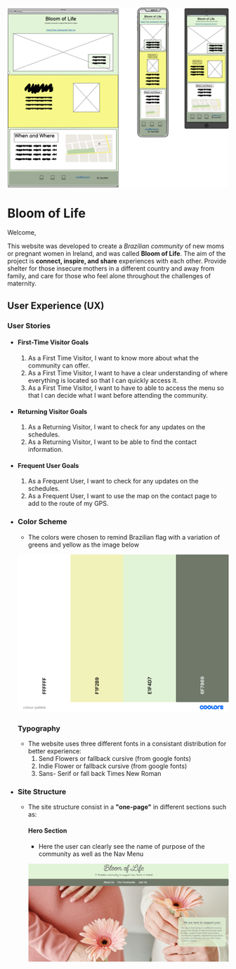 ![Alt text](assets/images/Wireframes.png "wireframes")

# Bloom of Life

Welcome,

This website was developed to create a *Brazilian community* of new moms or pregnant women in Ireland, and was called **Bloom of Life**. The aim of the project is **connect, inspire, and share** experiences with each other. Provide shelter for those insecure mothers in a different country and away from family, and care for those who feel alone throughout the challenges of maternity.

## User Experience (UX)

### User Stories

  - #### First-Time Visitor Goals
    1. As a First Time Visitor, I want to know more about what the community can offer.
    2. As a First Time Visitor, I want to have a clear understanding of where everything is located so that I can quickly access it.
    3. As a First Time Visitor, I want to have to able to access the menu so that I can decide what I want before attending the community.

  - #### Returning Visitor Goals
    1. As a Returning Visitor, I want to check for any updates on the schedules.
    3. As a Returning Visitor, I want to be able to find the contact information.

  - #### Frequent User Goals
    1. As a Frequent User, I want to check for any updates on the schedules.
    2. As a Frequent User, I want to use the map on the contact page to add to the route of my GPS.

  - ### Color Scheme
    - The colors were chosen to remind Brazilian flag with a variation of greens and yellow as the image below

    ![Alt text](assets/images/colour-pallete.png "colour pallete")

    
    ### Typography
    - The website uses three different fonts in a consistant distribution for better experience:
        1. Send Flowers or fallback cursive (from google fonts)
        2. Indie Flower or fallback cursive (from google fonts)
        3. Sans- Serif or fall back Times New Roman

  - ### Site Structure
    - The site structure consist in a **"one-page"** in different sections such as:

        #### Hero Section ####
        - Here the user can clearly see the name of purpose of the community as well as the Nav Menu

        ![Alt text](assets/images/hero-section.png "Hero Section") 
